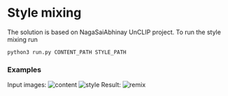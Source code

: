 # Style mixing
The solution is based on NagaSaiAbhinay UnCLIP project. To run the style mixing run
```shell
python3 run.py CONTENT_PATH STYLE_PATH
```
### Examples
Input images:
![content](assets/content_1,png "content")
![style](assets/style_1,png "style")
Result:
![remix](assets/remix,jpg "remix")